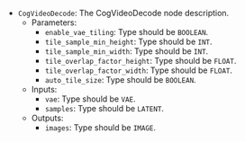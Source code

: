 - `CogVideoDecode`: The CogVideoDecode node description.
    - Parameters:
        - `enable_vae_tiling`: Type should be `BOOLEAN`.
        - `tile_sample_min_height`: Type should be `INT`.
        - `tile_sample_min_width`: Type should be `INT`.
        - `tile_overlap_factor_height`: Type should be `FLOAT`.
        - `tile_overlap_factor_width`: Type should be `FLOAT`.
        - `auto_tile_size`: Type should be `BOOLEAN`.
    - Inputs:
        - `vae`: Type should be `VAE`.
        - `samples`: Type should be `LATENT`.
    - Outputs:
        - `images`: Type should be `IMAGE`.
